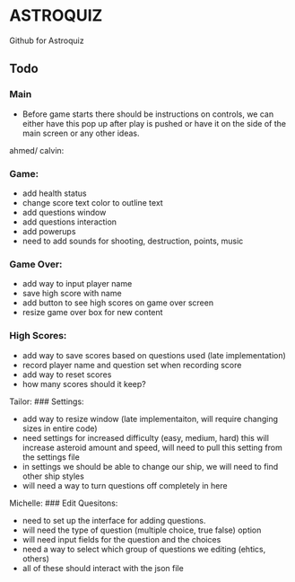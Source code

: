 # ASTROQUIZ

Github for Astroquiz

## Todo
### Main
- Before game starts there should be instructions on controls, we can either have this pop up after play is pushed or have it on the side of the main screen or any other ideas.

ahmed/ calvin:
### Game:
- add health status
- change score text color to outline text
- add questions window
- add questions interaction
- add powerups
- need to add sounds for shooting, destruction, points, music

### Game Over:
- add way to input player name
- save high score with name
- add button to see high scores on game over screen
- resize game over box for new content

### High Scores:
- add way to save scores based on questions used (late implementation)
- record player name and question set when recording score
- add way to reset scores
- how many scores should it keep?

Tailor: ### Settings:
- add way to resize window (late implementaiton, will require changing sizes in entire code)
- need settings for increased difficulty (easy, medium, hard) this will increase asteroid amount and speed, will need to pull this setting from the settings file
- in settings we should be able to change our ship, we will need to find other ship styles
- will need a way to turn questions off completely in here

Michelle: ### Edit Quesitons:
- need to set up the interface for adding questions.
- will need the type of question (multiple choice, true false) option
- will need input fields for the question and the choices
- need a way to select which group of questions we editing (ehtics, others)
- all of these should interact with the json file

